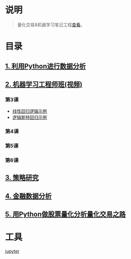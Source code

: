# 说明

> 量化交易&机器学习笔记工程[查看](http://nbviewer.jupyter.org/github/C10H8/rqalpha-strategy/tree/master/)。





# 目录

## [1. 利用Python进行数据分析](http://nbviewer.jupyter.org/github/C10H8/rqalpha-strategy/tree/master/%E5%88%A9%E7%94%A8Python%E8%BF%9B%E8%A1%8C%E6%95%B0%E6%8D%AE%E5%88%86%E6%9E%90/)

## [2. 机器学习工程师班(视频)](http://nbviewer.jupyter.org/github/C10H8/rqalpha-strategy/tree/master/%E6%9C%BA%E5%99%A8%E5%AD%A6%E4%B9%A0%E5%B7%A5%E7%A8%8B%E5%B8%88%E7%8F%AD/)

### 第3课
* [线性回归逻辑示例](http://nbviewer.jupyter.org/github/C10H8/rqalpha-strategy/blob/master/%E6%9C%BA%E5%99%A8%E5%AD%A6%E4%B9%A0%E5%B7%A5%E7%A8%8B%E5%B8%88%E7%8F%AD/lecture_3/%E7%BA%BF%E6%80%A7%E9%80%BB%E8%BE%91%E5%9B%9E%E5%BD%92%E7%A4%BA%E4%BE%8B.ipynb)
* [逻辑斯特回归示例](http://nbviewer.jupyter.org/github/C10H8/rqalpha-strategy/blob/master/%E6%9C%BA%E5%99%A8%E5%AD%A6%E4%B9%A0%E5%B7%A5%E7%A8%8B%E5%B8%88%E7%8F%AD/lecture_3/%E9%80%BB%E8%BE%91%E6%96%AF%E7%89%B9%E5%9B%9E%E5%BD%92%E7%A4%BA%E4%BE%8B.ipynb)

### 第4课
### 第5课
### 第6课

## [3. 策略研究](http://nbviewer.jupyter.org/github/C10H8/rqalpha-strategy/tree/master/%E7%AD%96%E7%95%A5%E7%A0%94%E7%A9%B6)

## [4. 金融数据分析](http://nbviewer.jupyter.org/github/C10H8/rqalpha-strategy/tree/master/%E9%87%91%E8%9E%8D%E5%A4%A7%E6%95%B0%E6%8D%AE%E5%88%86%E6%9E%90/)

## [5. 用Python做股票量化分析量化交易之路](http://nbviewer.jupyter.org/github/C10H8/rqalpha-strategy/tree/master/%E7%94%A8Python%E5%81%9A%E8%82%A1%E7%A5%A8%E9%87%8F%E5%8C%96%E5%88%86%E6%9E%90%E9%87%8F%E5%8C%96%E4%BA%A4%E6%98%93%E4%B9%8B%E8%B7%AF/)



# 工具
[jupyter](http://nbviewer.jupyter.org/)